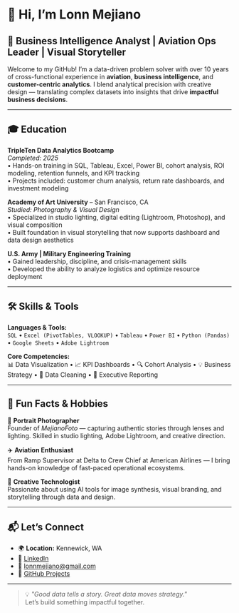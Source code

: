 # 👋 Hi, I’m Lonn Mejiano

## 🎯 Business Intelligence Analyst | Aviation Ops Leader | Visual Storyteller

Welcome to my GitHub! I’m a data-driven problem solver with over 10 years of cross-functional experience in **aviation**, **business intelligence**, and **customer-centric analytics**. I blend analytical precision with creative design — translating complex datasets into insights that drive **impactful business decisions**.

---

## 🎓 Education

**TripleTen Data Analytics Bootcamp**  
_Completed: 2025_  
• Hands-on training in SQL, Tableau, Excel, Power BI, cohort analysis, ROI modeling, retention funnels, and KPI tracking  
• Projects included: customer churn analysis, return rate dashboards, and investment modeling

**Academy of Art University** – San Francisco, CA  
_Studied: Photography & Visual Design_  
• Specialized in studio lighting, digital editing (Lightroom, Photoshop), and visual composition  
• Built foundation in visual storytelling that now supports dashboard and data design aesthetics

**U.S. Army | Military Engineering Training**  
• Gained leadership, discipline, and crisis-management skills  
• Developed the ability to analyze logistics and optimize resource deployment


---

## 🛠️ Skills & Tools

**Languages & Tools:**  
`SQL` • `Excel (PivotTables, VLOOKUP)` • `Tableau` • `Power BI` • `Python (Pandas)` • `Google Sheets` • `Adobe Lightroom`

**Core Competencies:**  
📊 Data Visualization • 📈 KPI Dashboards • 🔍 Cohort Analysis • 💡 Business Strategy • 🧼 Data Cleaning • 💬 Executive Reporting

---

## 🧠 Fun Facts & Hobbies

📸 **Portrait Photographer**  
Founder of *MejianoFoto* — capturing authentic stories through lenses and lighting. Skilled in studio lighting, Adobe Lightroom, and creative direction.

✈️ **Aviation Enthusiast**  
From Ramp Supervisor at Delta to Crew Chief at American Airlines — I bring hands-on knowledge of fast-paced operational ecosystems.

🎨 **Creative Technologist**  
Passionate about using AI tools for image synthesis, visual branding, and storytelling through data and design.

---

## 📬 Let’s Connect

- 🌍 **Location:** Kennewick, WA  
- 🔗 [LinkedIn](https://www.linkedin.com/in/lonnmejiano)  
- 📧 lonnmejiano@gmail.com  
- 💼 [GitHub Projects](https://github.com/lonnmejiano)

---

> 💡 *"Good data tells a story. Great data moves strategy."*  
Let’s build something impactful together.
